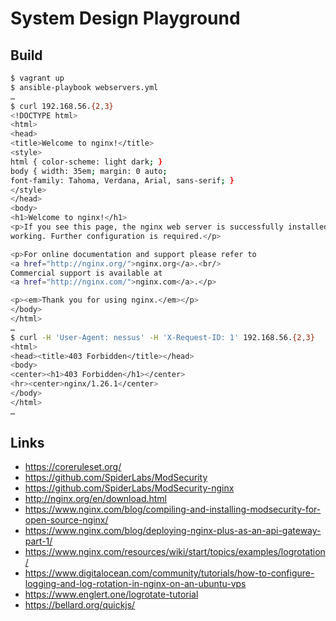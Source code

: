 # System Design Playground

## Build

```sh
$ vagrant up
$ ansible-playbook webservers.yml
…
$ curl 192.168.56.{2,3}
<!DOCTYPE html>
<html>
<head>
<title>Welcome to nginx!</title>
<style>
html { color-scheme: light dark; }
body { width: 35em; margin: 0 auto;
font-family: Tahoma, Verdana, Arial, sans-serif; }
</style>
</head>
<body>
<h1>Welcome to nginx!</h1>
<p>If you see this page, the nginx web server is successfully installed and
working. Further configuration is required.</p>

<p>For online documentation and support please refer to
<a href="http://nginx.org/">nginx.org</a>.<br/>
Commercial support is available at
<a href="http://nginx.com/">nginx.com</a>.</p>

<p><em>Thank you for using nginx.</em></p>
</body>
</html>
…
$ curl -H 'User-Agent: nessus' -H 'X-Request-ID: 1' 192.168.56.{2,3}
<html>
<head><title>403 Forbidden</title></head>
<body>
<center><h1>403 Forbidden</h1></center>
<hr><center>nginx/1.26.1</center>
</body>
</html>
…
```

## Links

- https://coreruleset.org/
- https://github.com/SpiderLabs/ModSecurity
- https://github.com/SpiderLabs/ModSecurity-nginx
- http://nginx.org/en/download.html
- https://www.nginx.com/blog/compiling-and-installing-modsecurity-for-open-source-nginx/
- https://www.nginx.com/blog/deploying-nginx-plus-as-an-api-gateway-part-1/
- https://www.nginx.com/resources/wiki/start/topics/examples/logrotation/
- https://www.digitalocean.com/community/tutorials/how-to-configure-logging-and-log-rotation-in-nginx-on-an-ubuntu-vps
- https://www.englert.one/logrotate-tutorial
- https://bellard.org/quickjs/
